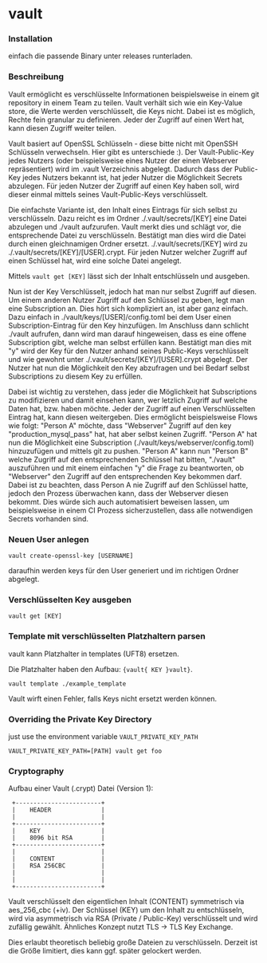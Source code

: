 # vault

### Installation

einfach die passende Binary unter releases runterladen.

### Beschreibung

Vault ermöglicht es verschlüsselte Informationen beispielsweise in einem git repository in einem Team zu teilen.
Vault verhält sich wie ein Key-Value store, die Werte werden verschlüsselt, die Keys nicht.
Dabei ist es möglich, Rechte fein granular zu definieren. Jeder der Zugriff auf einen Wert hat, kann diesen Zugriff weiter teilen.

Vault basiert auf OpenSSL Schlüsseln - diese bitte nicht mit OpenSSH Schlüsseln verwechseln. Hier gibt es unterschiede :).
Der Vault-Public-Key jedes Nutzers (oder beispielsweise eines Nutzer der einen Webserver repräsentiert) wird im .vault Verzeichnis abgelegt. 
Dadurch dass der Public-Key jedes Nutzers bekannt ist, hat jeder Nutzer die Möglichkeit Secrets abzulegen.
Für jeden Nutzer der Zugriff auf einen Key haben soll, wird dieser einmal mittels seines Vault-Public-Keys verschlüsselt.

Die einfachste Variante ist, den Inhalt eines Eintrags für sich selbst zu verschlüsseln.
Dazu reicht es im Ordner ./.vault/secrets/[KEY] eine Datei abzulegen und ./vault aufzurufen.
Vault merkt dies und schlägt vor, die entsprechende Datei zu verschlüsseln. Bestätigt man dies wird die Datei durch einen gleichnamigen Ordner ersetzt.
./.vault/secrets/[KEY] wird zu ./.vault/secrets/[KEY]/[USER].crypt. Für jeden Nutzer welcher Zugriff auf einen Schlüssel hat, wird eine solche Datei angelegt.

Mittels `vault get [KEY]` lässt sich der Inhalt entschlüsseln und ausgeben.

Nun ist der Key Verschlüsselt, jedoch hat man nur selbst Zugriff auf diesen.
Um einem anderen Nutzer Zugriff auf den Schlüssel zu geben, legt man eine Subscription an.
Dies hört sich kompliziert an, ist aber ganz einfach.
Dazu einfach in ./vault/keys/[USER]/config.toml bei dem User einen Subscription-Eintrag für den Key hinzufügen.
Im Anschluss dann schlicht ./vault aufrufen, dann wird man darauf hingeweisen, dass es eine offene Subscription gibt, welche man selbst erfüllen kann.
Bestätigt man dies mit "y" wird der Key für den Nutzer anhand seines Public-Keys verschlüsselt und  wie gewohnt unter ./.vault/secrets/[KEY]/[USER].crypt abgelegt.
Der Nutzer hat nun die Möglichkeit den Key abzufragen und bei Bedarf selbst Subscriptions zu diesem Key zu erfüllen.

Dabei ist wichtig zu verstehen, dass jeder die Möglichkeit hat Subscriptions zu modifizieren und damit einsehen kann, wer letzlich Zugriff auf welche Daten hat, bzw. haben möchte.
Jeder der Zugriff auf einen Verschlüsselten Eintrag hat, kann diesen weitergeben. Dies ermöglicht beispielsweise Flows wie folgt:
"Person A" möchte, dass "Webserver" Zugriff auf den key "production_mysql_pass" hat, hat aber selbst keinen Zugriff.
"Person A" hat nun die Möglichkeit eine Subscription (./vault/keys/webserver/config.toml) hinzuzufügen und mittels git zu pushen.
"Person A" kann nun "Person B" welche Zugriff auf den entsprechenden Schlüssel hat bitten, "./vault" auszuführen und mit einem einfachen "y" die Frage zu beantworten,
ob "Webserver" den Zugriff auf den entsprechenden Key bekommen darf.
Dabei ist zu beachten, dass Person A nie Zugriff auf den Schlüssel hatte, jedoch den Prozess überwachen kann, dass der Webserver diesen bekommt.
Dies würde sich auch automatisiert beweisen lassen, um beispielsweise in einem CI Prozess sicherzustellen, dass alle notwendigen Secrets vorhanden sind.

### Neuen User anlegen

```
vault create-openssl-key [USERNAME]
```

daraufhin werden keys für den User generiert und im richtigen Ordner abgelegt.

### Verschlüsselten Key ausgeben

```
vault get [KEY]
```

### Template mit verschlüsselten Platzhaltern parsen

vault kann Platzhalter in templates (UFT8) ersetzen.

Die Platzhalter haben den Aufbau: `{vault{ KEY }vault}`.

```
vault template ./example_template
```

Vault wirft einen Fehler, falls Keys nicht ersetzt werden können.

### Overriding the Private Key Directory

just use the environment variable `VAULT_PRIVATE_KEY_PATH`

```
VAULT_PRIVATE_KEY_PATH=[PATH] vault get foo
```

### Cryptography

Aufbau einer Vault (.crypt) Datei (Version 1):

```            
 +------------------------+
 |    HEADER              |
 |                        |
 +------------------------+
 |    KEY                 |
 |    8096 bit RSA        |
 +------------------------+
 |                        |
 |    CONTENT             |
 |    RSA 256CBC          |
 |                        |
 |                        |
 +------------------------+

```

Vault verschlüsselt den eigentlichen Inhalt (CONTENT) symmetrisch via aes_256_cbc (+iv).
Der Schlüssel (KEY) um den Inhalt zu entschlüsseln, wird via asymmetrisch via RSA (Private / Public-Key) verschlüsselt und wird zufällig gewählt.
Ähnliches Konzept nutzt TLS -> TLS Key Exchange. 

Dies erlaubt theoretisch beliebig große Dateien zu verschlüsseln. 
Derzeit ist die Größe limitiert, dies kann ggf. später gelockert werden.



